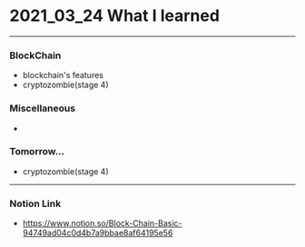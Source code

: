 # 2021_03_24 What I learned

-----
### BlockChain

* blockchain's features
* cryptozombie(stage 4)

### Miscellaneous

* 


### Tomorrow...

* cryptozombie(stage 4) 
-----

### Notion Link

- <https://www.notion.so/Block-Chain-Basic-94749ad04c0d4b7a9bbae8af64195e56>
